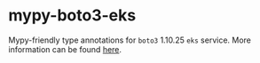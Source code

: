 # mypy-boto3-eks

Mypy-friendly type annotations for `boto3` 1.10.25 `eks` service.
More information can be found [here](https://github.com/vemel/mypy_boto3).